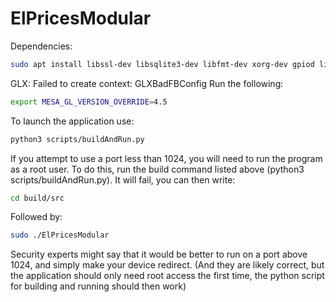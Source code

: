 # ElPricesModular

Dependencies:

``` bash
sudo apt install libssl-dev libsqlite3-dev libfmt-dev xorg-dev gpiod libgpiod-dev libasio-dev
```

GLX: Failed to create context: GLXBadFBConfig
Run the following:
``` bash 
export MESA_GL_VERSION_OVERRIDE=4.5
```

To launch the application use:
``` bash 
python3 scripts/buildAndRun.py
```

If you attempt to use a port less than 1024, you will need to run the program as a root user.
To do this, run the build command listed above (python3 scripts/buildAndRun.py). It will fail, you can then write:
``` bash 
cd build/src
```

Followed by:
``` bash 
sudo ./ElPricesModular
```

Security experts might say that it would be better to run on a port above 1024, and simply make your device redirect.
(And they are likely correct, but the application should only need root access the first time, the python script for building and running should then work)